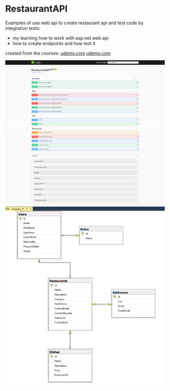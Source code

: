# RestaurantAPI
Examples of use web api to create restaurant api and test code by integration tests:
- my learning how to work with asp.net web api 
- how to create endpoints and how test it

created from the courses: [udemy.com](https://www.udemy.com/course/praktyczny-kurs-aspnet-core-rest-web-api-od-podstaw/ "Praktyczny kurs ASP.NET Core REST Web API od podstaw (C#)") [udemy.com](https://www.udemy.com/course/c-net-testy-jednostkowe-i-integracyjne/ "C# .NET: Testy jednostkowe i integracyjne + praktyka")

![alt text](https://github.com/OskarLewandowski/ImageLibrary/blob/master/ImageLibrary/RestaurantAPI_images/1.png)
![alt text](https://github.com/OskarLewandowski/ImageLibrary/blob/master/ImageLibrary/RestaurantAPI_images/2.png)
![alt text](https://github.com/OskarLewandowski/ImageLibrary/blob/master/ImageLibrary/RestaurantAPI_images/3.png)

